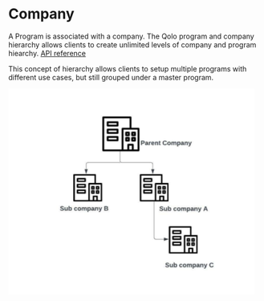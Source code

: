 # Company

A Program is associated with a company. The Qolo program and company hierarchy allows clients to create unlimited levels of company and program hiearchy. [API reference](https://devapi.qolopay.com/index.html#operation/CreateCompany)

This concept of hierarchy allows clients to setup multiple programs with different use cases, but still grouped under a master program.

![path](../images/CompanyHierarchy.png)